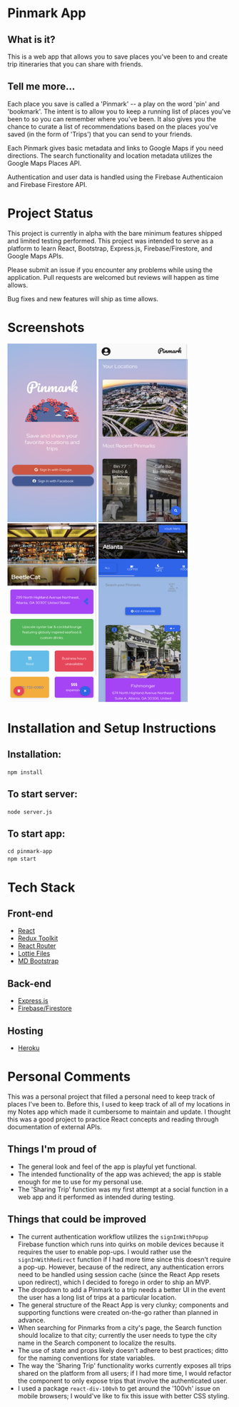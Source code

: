 # Pinmark App

## What is it?

This is a web app that allows you to save places you've been to and create trip itineraries that you can share with friends.

## Tell me more...

Each place you save is called a 'Pinmark' -- a play on the word 'pin' and 'bookmark'. The intent is to allow you to keep a running list of places you've been to so you can remember where you've been. It also gives you the chance to curate a list of recommendations based on the places you've saved (in the form of 'Trips') that you can send to your friends.

Each Pinmark gives basic metadata and links to Google Maps if you need directions. The search functionality and location metadata utilizes the Google Maps Places API.

Authentication and user data is handled using the Firebase Authenticaion and Firebase Firestore API.

# Project Status

This project is currently in alpha with the bare minimum features shipped and limited testing performed. This project was intended to serve as a platform to learn React, Bootstrap, Express.js, Firebase/Firestore, and Google Maps APIs.

Please submit an issue if you encounter any problems while using the application. Pull requests are welcomed but reviews will happen as time allows.

Bug fixes and new features will ship as time allows.

# Screenshots

<p float="left">
<img src="/pinmark-app/src/assets/SignIn.png" width="200" height="400"/>
<img src="/pinmark-app/src/assets/UserHome.png" width="200" height="400"/>
<img src="/pinmark-app/src/assets/PinmarkDetail.png" width="200" height="400"/>
<img src="/pinmark-app/src/assets/Location.png" width="200" height="400"/>
</p>

# Installation and Setup Instructions

## Installation:

`npm install`

## To start server:

`node server.js`

## To start app:

`cd pinmark-app`
<br>
`npm start`

# Tech Stack

## Front-end

- [React](https://create-react-app.dev/)
- [Redux Toolkit](https://redux-toolkit.js.org/)
- [React Router](https://reactrouter.com/en/main)
- [Lottie Files](https://lottiefiles.com/)
- [MD Bootstrap](https://mdbootstrap.com/docs/react/)

## Back-end

- [Express.js](https://expressjs.com/)
- [Firebase/Firestore](https://firebase.google.com/)

## Hosting

- [Heroku](https://dashboard.heroku.com/)

# Personal Comments

This was a personal project that filled a personal need to keep track of places I've been to. Before this, I used to keep track of all of my locations in my Notes app which made it cumbersome to maintain and update. I thought this was a good project to practice React concepts and reading through documentation of external APIs.

## Things I'm proud of

- The general look and feel of the app is playful yet functional.
- The intended functionality of the app was achieved; the app is stable enough for me to use for my personal use.
- The 'Sharing Trip' function was my first attempt at a social function in a web app and it performed as intended during testing.

## Things that could be improved

- The current authentication workflow utilizes the `signInWithPopup` Firebase function which runs into quirks on mobile devices because it requires the user to enable pop-ups. I would rather use the `signInWithRedirect` function if I had more time since this doesn't require a pop-up. However, because of the redirect, any authentication errors need to be handled using session cache (since the React App resets upon redirect), which I decided to forego in order to ship an MVP.
- The dropdown to add a Pinmark to a trip needs a better UI in the event the user has a long list of trips at a particular location.
- The general structure of the React App is very clunky; components and supporting functions were created on-the-go rather than planned in advance.
- When searching for Pinmarks from a city's page, the Search function should localize to that city; currently the user needs to type the city name in the Search component to localize the results.
- The use of state and props likely doesn't adhere to best practices; ditto for the naming conventions for state variables.
- The way the 'Sharing Trip' functionality works currently exposes all trips shared on the platform from all users; if I had more time, I would refactor the component to only expose trips that involve the authenticated user.
- I used a package `react-div-100vh` to get around the '100vh' issue on mobile browsers; I would've like to fix this issue with better CSS styling.
